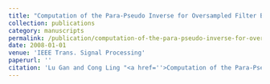 ```yaml
---
title: "Computation of the Para-Pseudo Inverse for Oversampled Filter Banks: Forward and Backward Greville Formulas"
collection: publications
category: manuscripts
permalink: /publication/computation-of-the-para-pseudo-inverse-for-oversampled-filter-banks-forward-and-backward-greville-formulas
date: 2008-01-01
venue: 'IEEE Trans. Signal Processing'
paperurl: ''
citation: 'Lu Gan and Cong Ling "<a href=''>Computation of the Para-Pseudo Inverse for Oversampled Filter Banks: Forward and Backward Greville Formulas</a>", IEEE Trans. Signal Processing, vol. 56, pp. 5851 – 5860, Dec. 2008.'
---
```

